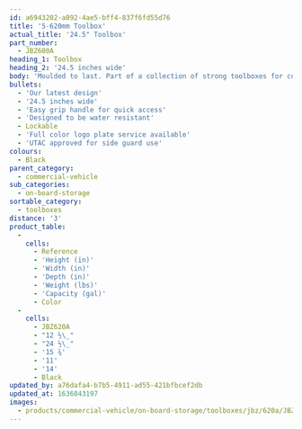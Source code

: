 ```yaml
---
id: a6943202-a092-4ae5-bff4-837f6fd55d76
title: '5-620mm Toolbox'
actual_title: '24.5" Toolbox'
part_number:
  - JBZ600A
heading_1: Toolbox
heading_2: '24.5 inches wide'
body: 'Moulded to last. Part of a collection of strong toolboxes for commercial vehicles, featuring our latest design.'
bullets:
  - 'Our latest design'
  - '24.5 inches wide'
  - 'Easy grip handle for quick access'
  - 'Designed to be water resistant'
  - Lockable
  - 'Full color logo plate service available'
  - 'UTAC approved for side guard use'
colours:
  - Black
parent_category:
  - commercial-vehicle
sub_categories:
  - on-board-storage
sortable_category:
  - toolboxes
distance: '3'
product_table:
  -
    cells:
      - Reference
      - 'Height (in)'
      - 'Width (in)'
      - 'Depth (in)'
      - 'Weight (lbs)'
      - 'Capacity (gal)'
      - Color
  -
    cells:
      - JBZ620A
      - "12 ½\_"
      - "24 ½\_"
      - '15 ¾'
      - '11'
      - '14'
      - Black
updated_by: a76dafa4-b7b5-4911-ad55-421bfbcef2db
updated_at: 1636043197
images:
  - products/commercial-vehicle/on-board-storage/toolboxes/jbz/620a/JBZ620a.png
---
```

